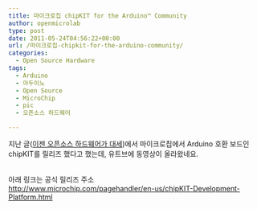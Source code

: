 ```yaml
---
title: 마이크로칩 chipKIT for the Arduino™ Community
author: openmicrolab
type: post
date: 2011-05-24T04:56:22+00:00
url: /마이크로칩-chipkit-for-the-arduino-community/
categories:
  - Open Source Hardware
tags:
  - Arduino
  - 아두이노
  - Open Source
  - MicroChip
  - pic
  - 오픈소스 하드웨어

---
```

지난 글(<A title="[http://liketheocean.tistory.com/111]로 이동합니다." href="http://liketheocean.tistory.com/111" target=_blank>이젠 오픈소스 하드웨어가 대세</A>)에서 마이크로칩에서 Arduino 호환 보드인 chipKIT를 릴리즈 했다고 했는데, 유트브에 동영상이 올라왔네요.

<DIV style="TEXT-ALIGN: center">
  <br />
</DIV>

  


<DIV>
  아래 링크는 공식 릴리즈 주소<br /> <A href="http://www.microchip.com/pagehandler/en-us/chipKIT-Development-Platform.html">http://www.microchip.com/pagehandler/en-us/chipKIT-Development-Platform.html</A></p> 
  
  <p>
    </DIV>
  </p>